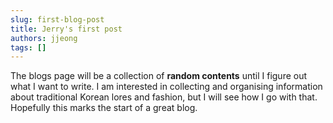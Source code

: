 ```yaml
---
slug: first-blog-post
title: Jerry's first post
authors: jjeong
tags: []
---
```


<!-- Keep in mind I can write mdx files too -->

The blogs page will be a collection of **random contents** until I figure out what I want to write. I am interested in collecting and organising information about traditional Korean lores and fashion, but I will see how I go with that. Hopefully this marks the start of a great blog.

